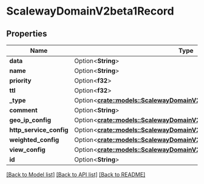 # ScalewayDomainV2beta1Record

## Properties

Name | Type | Description | Notes
------------ | ------------- | ------------- | -------------
**data** | Option<**String**> |  | [optional]
**name** | Option<**String**> |  | [optional]
**priority** | Option<**f32**> |  | [optional]
**ttl** | Option<**f32**> |  | [optional]
**_type** | Option<[**crate::models::ScalewayDomainV2beta1RecordType**](scaleway.domain.v2beta1.Record.Type.md)> |  | [optional]
**comment** | Option<**String**> |  | [optional]
**geo_ip_config** | Option<[**crate::models::ScalewayDomainV2beta1RecordGeoIpConfig**](scaleway_domain_v2beta1_Record_geo_ip_config.md)> |  | [optional]
**http_service_config** | Option<[**crate::models::ScalewayDomainV2beta1RecordHttpServiceConfig**](scaleway_domain_v2beta1_Record_http_service_config.md)> |  | [optional]
**weighted_config** | Option<[**crate::models::ScalewayDomainV2beta1RecordWeightedConfig**](scaleway_domain_v2beta1_Record_weighted_config.md)> |  | [optional]
**view_config** | Option<[**crate::models::ScalewayDomainV2beta1RecordViewConfig**](scaleway_domain_v2beta1_Record_view_config.md)> |  | [optional]
**id** | Option<**String**> |  | [optional]

[[Back to Model list]](../README.md#documentation-for-models) [[Back to API list]](../README.md#documentation-for-api-endpoints) [[Back to README]](../README.md)


